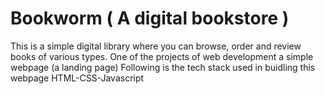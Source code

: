 # Bookworm ( A digital bookstore )

This is a simple digital library where you can browse, order and review books of various types.
One of the projects of web development a simple webpage (a landing page)
Following is the tech stack used in buidling this webpage
HTML-CSS-Javascript
